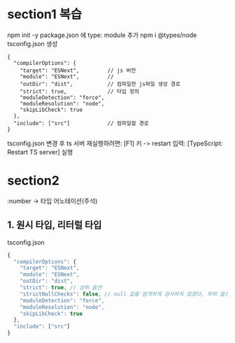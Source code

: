 # section1 복습
npm init -y
package.json 에 type: module 추가
npm i @types/node
tsconfig.json 생성
```
{
  "compilerOptions": {
    "target": "ESNext",         // js 버전
    "module": "ESNext",         // 
    "outDir": "dist",           // 컴파일한 js파일 생성 경로
    "strict": true,             // 타입 정의 
    "moduleDetection": "force",
    "moduleResolution": "node",
    "skipLibCheck": true
  },
  "include": ["src"]            // 컴파일할 경로
}
```
tsconfig.json 변경 후 ts 서버 재실행하려면:
[F1] 키 -> restart 입력: [TypeScript: Restart TS server] 실행

# section2
:number -> 타입 어노테이션(주석)


## 1. 원시 타입, 리터럴 타입
tsconfig.json
```js
{
  "compilerOptions": {
    "target": "ESNext",
    "module": "ESNext",
    "outDir": "dist",
    "strict": true, // 상위 옵션
    "strictNullChecks": false, // null 값을 엄격하게 검사하지 않겠다, 하위 옵션
    "moduleDetection": "force",
    "moduleResolution": "node",
    "skipLibCheck": true
  },
  "include": ["src"]
}
```